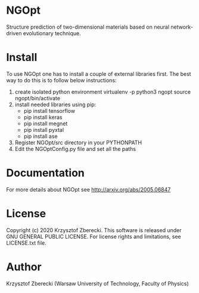 # NGOpt
Structure prediction of two-dimensional materials based on neural network-driven evolutionary technique.
# Install
To use NGOpt one has to install a couple of external libraries first. The best way to do this is to follow below instructions:
1. create isolated python environment
   virtualenv -p python3 ngopt
   source ngopt/bin/activate
2. install needed libraries using pip:
   - pip install tensorflow
   - pip install keras
   - pip install megnet
   - pip install pyxtal
   - pip install ase
3. Register NGOpt/src directory in your PYTHONPATH
4. Edit the NGOptConfig.py file and set all the paths 
# Documentation
For more details about NGOpt see http://arxiv.org/abs/2005.06847
# License
Copyright (c) 2020 Krzysztof Zberecki. This software is released under GNU GENERAL PUBLIC LICENSE. For license rights and limitations, see LICENSE.txt file.
# Author
Krzysztof Zberecki (Warsaw University of Technology, Faculty of Physics)
